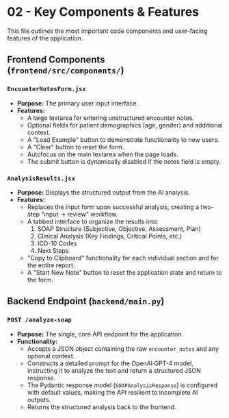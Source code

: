 # 02 - Key Components & Features

This file outlines the most important code components and user-facing features of the application.

## Frontend Components (`frontend/src/components/`)

### `EncounterNotesForm.jsx`
- **Purpose:** The primary user input interface.
- **Features:**
    - A large textarea for entering unstructured encounter notes.
    - Optional fields for patient demographics (age, gender) and additional context.
    - A "Load Example" button to demonstrate functionality to new users.
    - A "Clear" button to reset the form.
    - Autofocus on the main textarea when the page loads.
    - The submit button is dynamically disabled if the notes field is empty.

### `AnalysisResults.jsx`
- **Purpose:** Displays the structured output from the AI analysis.
- **Features:**
    - Replaces the input form upon successful analysis, creating a two-step "input -> review" workflow.
    - A tabbed interface to organize the results into:
        1.  SOAP Structure (Subjective, Objective, Assessment, Plan)
        2.  Clinical Analysis (Key Findings, Critical Points, etc.)
        3.  ICD-10 Codes
        4.  Next Steps
    - "Copy to Clipboard" functionality for each individual section and for the entire report.
    - A "Start New Note" button to reset the application state and return to the form.

## Backend Endpoint (`backend/main.py`)

### `POST /analyze-soap`
- **Purpose:** The single, core API endpoint for the application.
- **Functionality:**
    - Accepts a JSON object containing the raw `encounter_notes` and any optional context.
    - Constructs a detailed prompt for the OpenAI GPT-4 model, instructing it to analyze the text and return a structured JSON response.
    - The Pydantic response model (`SOAPAnalysisResponse`) is configured with default values, making the API resilient to incomplete AI outputs.
    - Returns the structured analysis back to the frontend. 